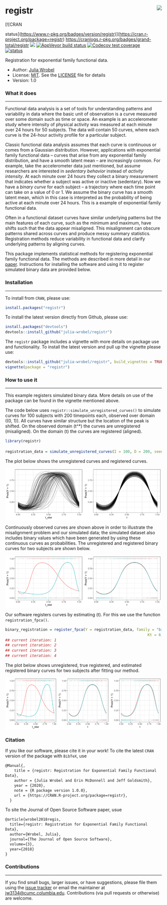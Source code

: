 
<!-- README.md is generated from README.Rmd. Please edit that file -->

# registr <img src="README_files/figures/registr.png" align="right" height = "150" />

<!-- badges: start --> [![CRAN
status](https://www.r-pkg.org/badges/version/registr)](https://cran.r-project.org/package=registr)
<https://cranlogs.r-pkg.org/badges/grand-total/registr>
[![](https://travis-ci.org/julia-wrobel/registr.svg?branch=master)](https://travis-ci.org/julia-wrobel/registr)
[![AppVeyor build
status](https://ci.appveyor.com/api/projects/status/github/muschellij2/registr?branch=master&svg=true)](https://ci.appveyor.com/project/muschellij2/registr)
[![Codecov test
coverage](https://codecov.io/gh/julia-wrobel/registr/branch/master/graph/badge.svg)](https://codecov.io/gh/julia-wrobel/registr/coverage.svg?branch=master)
[![status](http://joss.theoj.org/papers/9c40c4f0ede1827cc5a9430c625d6494/status.svg)](http://joss.theoj.org/papers/9c40c4f0ede1827cc5a9430c625d6494)
<!-- badges: end -->

Registration for exponential family functional data.

  - Author: [Julia Wrobel](http://juliawrobel.com)
  - License: [MIT](https://opensource.org/licenses/MIT). See the
    [LICENSE](LICENSE) file for details
  - Version: 1.0

### What it does

-----

Functional data analysis is a set of tools for understanding patterns
and variability in data where the basic unit of observation is a curve
measured over some domain such as time or space. An example is an
accelerometer study where intensity of physical activity was measured at
each minute over 24 hours for 50 subjects. The data will contain 50
curves, where each curve is the 24-hour activity profile for a
particular subject.

Classic functional data analysis assumes that each curve is continuous
or comes from a Gaussian distribution. However, applications with
exponential family functional data – curves that arise from any
exponential family distribution, and have a smooth latent mean – are
increasingly common. For example, take the accelerometer data just
mentioned, but assume researchers are interested in *sedentary behavior*
instead of *activity intensity*. At each minute over 24 hours they
collect a binary measurement that indicates whether a subject was active
or inactive (sedentary). Now we have a *binary curve* for each subject –
a trajectory where each time point can take on a value of 0 or 1. We
assume the binary curve has a smooth latent mean, which in this case is
interpreted as the probability of being active at each minute over 24
hours. This is a example of exponential family functional data.

Often in a functional dataset curves have similar underlying patterns
but the main features of each curve, such as the minimum and maximum,
have shifts such that the data appear misaligned. This misalignment can
obscure patterns shared across curves and produce messy summary
statistics. Registration methods reduce variability in functional data
and clarify underlying patterns by aligning curves.

This package implements statistical methods for registering exponential
family functional data. The methods are described in more detail in our
[paper](http://juliawrobel.com/Downloads/registration_ef.pdf).
Instructions for installing the software and using it to register
simulated binary data are provided below.

### Installation

-----

To install from `CRAN`, please use:

``` r
install.packages("registr")
```

To install the latest version directly from Github, please use:

``` r
install.packages("devtools")
devtools::install_github("julia-wrobel/registr")
```

The `registr` package includes a vignette with more details on package
use and functionality. To install the latest version and pull up the
vignette please use:

``` r
devtools::install_github("julia-wrobel/registr", build_vignettes = TRUE)
vignette(package = "registr")
```

### How to use it

-----

This example registers simulated binary data. More details on use of the
package can be found in the vignette mentioned above.

The code below uses `registr::simulate_unregistered_curves()` to
simulate curves for 100 subjects with 200 timepoints each, observed over
domain \((0, 1)\). All curves have similar structure but the location of
the peak is shifted. On the observed domain \(t^*\) the curves are
unregistered (misaligned). On the domain \(t\) the curves are registered
(aligned).

``` r
library(registr)

registration_data = simulate_unregistered_curves(I = 100, D = 200, seed = 2018)
```

The plot below shows the unregistered curves and registered
curves.

<img src="README_files/figure-gfm/plot_sim_data-1.png" style="display: block; margin: auto;" />

Continuously observed curves are shown above in order to illustrate the
misalignment problem and our simulated data; the simulated dataset also
includes binary values which have been generated by using these
continuous curves as probabilities. The unregistered and registered
binary curves for two subjects are shown
below.

<img src="README_files/figure-gfm/plot_2subjs-1.png" style="display: block; margin: auto;" />

Our software registers curves by estimating \(t\). For this we use the
function
`registration_fpca()`.

``` r
binary_registration = register_fpca(Y = registration_data, family = "binomial", 
                                                                Kt = 6, Kh = 3, npc  = 1)
## current iteration: 1
## current iteration: 2
## current iteration: 3
## current iteration: 4
```

The plot below shows unregistered, true registered, and estimated
registered binary curves for two subjects after fitting our
method.

<img src="README_files/figure-gfm/plot_fit-1.png" style="display: block; margin: auto;" />

### Citation

If you like our software, please cite it in your work\! To cite the
latest `CRAN` version of the package with `BibTeX`, use

    @Manual{,
        title = {registr: Registration for Exponential Family Functional Data},
        author = {Julia Wrobel and Erin McDonnell and Jeff Goldsmith},
        year = {2020},
        note = {R package version 1.0.0},
        url = {https://CRAN.R-project.org/package=registr},
      }

To site the Journal of Open Source Software paper, usue

    @article{wrobel2018regis,
      title={registr: Registration for Exponential Family Functional Data},
      author={Wrobel, Julia},
      journal={The Journal of Open Source Software},
      volume={3},
      year={2018}
    }

### Contributions

-----

If you find small bugs, larger issues, or have suggestions, please file
them using the [issue
tracker](https://github.com/julia-wrobel/registr/issues) or email the
maintainer at <jw3134@cumc.columbia.edu>. Contributions (via pull
requests or otherwise) are welcome.
